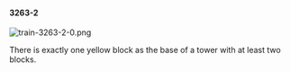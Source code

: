 #### 3263-2
![train-3263-2-0.png](https://github.com/lil-lab/nlvr/raw/master/nlvr/train/images/44/train-3263-2-0.png "train-3263-2-0.png")

There is exactly one yellow block as the base of a tower with at least two blocks.